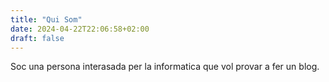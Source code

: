 ```yaml
---
title: "Qui Som"
date: 2024-04-22T22:06:58+02:00
draft: false
---
```


Soc una persona interasada per la informatica que vol provar a fer un blog.